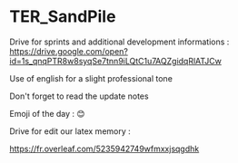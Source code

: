 # TER_SandPile

Drive for sprints and additional development informations :
https://drive.google.com/open?id=1s_qnqPTR8w8syqSe7tnn9iLQtC1u7AQZgidqRlATJCw

Use of english for a slight professional tone

Don't forget to read the update notes

Emoji of the day : 😊

Drive for edit our latex memory :

https://fr.overleaf.com/5235942749wfmxxjsqgdhk

